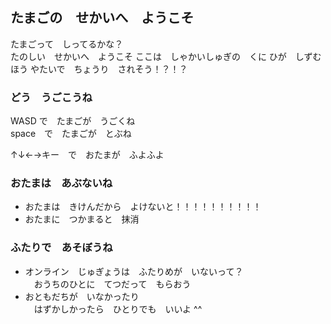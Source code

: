 ## たまごの　せかいへ　ようこそ

たまごって　しってるかな？  
たのしい　せかいへ　ようこそ
ここは　しゃかいしゅぎの　くに
ひが　しずむ　ほう
やたいで　ちょうり　されそう！？！？

### どう　うごこうね

  WASD  で　たまごが　うごくね  
  space　で　たまごが　とぶね
  
  ↑↓←→キー　で　おたまが　ふよふよ  

### おたまは　あぶないね

- おたまは　きけんだから　よけないと！！！！！！！！！！  
- おたまに　つかまると　抹消

### ふたりで　あそぼうね

- オンライン　じゅぎょうは　ふたりめが　いないって？  
　おうちのひとに　てつだって　もらおう
- おともだちが　いなかったり  
　はずかしかったら　ひとりでも　いいよ ^^
